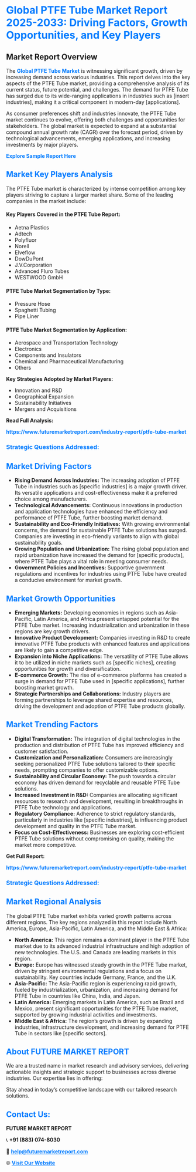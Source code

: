 <h1 style="color: #007BFF;">Global PTFE Tube Market Report 2025-2033: Driving Factors, Growth Opportunities, and Key Players</h1>

<section id="overview">
<h2>Market Report Overview</h2>
<p>The <a href="https://www.futuremarketreport.com/industry-report/ptfe-tube-market" style="color: #007BFF; text-decoration: none;"><strong>Global PTFE Tube Market</strong></a> is witnessing significant growth, driven by increasing demand across various industries. This report delves into the key aspects of the PTFE Tube market, providing a comprehensive analysis of its current status, future potential, and challenges. The demand for PTFE Tube has surged due to its wide-ranging applications in industries such as [insert industries], making it a critical component in modern-day [applications].</p>
<p>As consumer preferences shift and industries innovate, the PTFE Tube market continues to evolve, offering both challenges and opportunities for stakeholders. The global market is expected to expand at a substantial compound annual growth rate (CAGR) over the forecast period, driven by technological advancements, emerging applications, and increasing investments by major players.</p>
</section>

<section id="overview">
<p><a href="https://www.futuremarketreport.com/request-sample/reportId=61361" style="color: #007BFF; text-decoration: none;"><strong>Explore Sample Report Here</strong></a></p>
</section>

<section id="key-players">
<h2 style="color: #007BFF;">Market Key Players Analysis</h2>
<p>The PTFE Tube market is characterized by intense competition among key players striving to capture a larger market share. Some of the leading companies in the market include:</p>
<h4>Key Players Covered in the PTFE Tube Report:</h4>
<ul><li>Aetna Plastics</li><li>Adtech</li><li>Polyfluor</li><li>Norell</li><li>Elveflow</li><li>DowDuPont</li><li>J.V.Corporation</li><li>Advanced Fluro Tubes</li><li>WESTWOOD GmbH</li></ul>
<h4>PTFE Tube Market Segmentation by Type:</h4>
<ul><li>Pressure Hose</li><li>Spaghetti Tubing</li><li>Pipe Liner</li></ul>

<h4>PTFE Tube Market Segmentation by Application:</h4>
<ul><li>Aerospace and Transportation Technology</li><li>Electronics</li><li>Components and Insulators</li><li>Chemical and Pharmaceutical Manufacturing</li><li>Others</li></ul>
<p><strong>Key Strategies Adopted by Market Players:</strong></p>
<ul>
<li>Innovation and R&D</li>
<li>Geographical Expansion</li>
<li>Sustainability Initiatives</li>
<li>Mergers and Acquisitions</li>
</ul>
</section>

<section>
<p><strong>Read Full Analysis: </strong></p><a href="https://www.futuremarketreport.com/industry-report/ptfe-tube-market" style="color: #007BFF; text-decoration: none;"><strong>https://www.futuremarketreport.com/industry-report/ptfe-tube-market</strong></a>
<h3 style="color: #007BFF;">Strategic Questions Addressed:</h3>
</section>

<section id="driving-factors">
<h2 style="color: #007BFF;">Market Driving Factors</h2>
<ul>
<li><strong>Rising Demand Across Industries:</strong> The increasing adoption of PTFE Tube in industries such as [specific industries] is a major growth driver. Its versatile applications and cost-effectiveness make it a preferred choice among manufacturers.</li>
<li><strong>Technological Advancements:</strong> Continuous innovations in production and application technologies have enhanced the efficiency and performance of PTFE Tube, further boosting market demand.</li>
<li><strong>Sustainability and Eco-Friendly Initiatives:</strong> With growing environmental concerns, the demand for sustainable PTFE Tube solutions has surged. Companies are investing in eco-friendly variants to align with global sustainability goals.</li>
<li><strong>Growing Population and Urbanization:</strong> The rising global population and rapid urbanization have increased the demand for [specific products], where PTFE Tube plays a vital role in meeting consumer needs.</li>
<li><strong>Government Policies and Incentives:</strong> Supportive government regulations and incentives for industries using PTFE Tube have created a conducive environment for market growth.</li>
</ul>
</section>

<section id="growth-opportunities">
<h2 style="color: #007BFF;">Market Growth Opportunities</h2>
<ul>
<li><strong>Emerging Markets:</strong> Developing economies in regions such as Asia-Pacific, Latin America, and Africa present untapped potential for the PTFE Tube market. Increasing industrialization and urbanization in these regions are key growth drivers.</li>
<li><strong>Innovative Product Development:</strong> Companies investing in R&D to create innovative PTFE Tube products with enhanced features and applications are likely to gain a competitive edge.</li>
<li><strong>Expansion into Niche Applications:</strong> The versatility of PTFE Tube allows it to be utilized in niche markets such as [specific niches], creating opportunities for growth and diversification.</li>
<li><strong>E-commerce Growth:</strong> The rise of e-commerce platforms has created a surge in demand for PTFE Tube used in [specific applications], further boosting market growth.</li>
<li><strong>Strategic Partnerships and Collaborations:</strong> Industry players are forming partnerships to leverage shared expertise and resources, driving the development and adoption of PTFE Tube products globally.</li>
</ul>
</section>

<section id="trending-factors">
<h2 style="color: #007BFF;">Market Trending Factors</h2>
<ul>
<li><strong>Digital Transformation:</strong> The integration of digital technologies in the production and distribution of PTFE Tube has improved efficiency and customer satisfaction.</li>
<li><strong>Customization and Personalization:</strong> Consumers are increasingly seeking personalized PTFE Tube solutions tailored to their specific needs, prompting companies to offer customizable options.</li>
<li><strong>Sustainability and Circular Economy:</strong> The push towards a circular economy has driven demand for recyclable and reusable PTFE Tube solutions.</li>
<li><strong>Increased Investment in R&D:</strong> Companies are allocating significant resources to research and development, resulting in breakthroughs in PTFE Tube technology and applications.</li>
<li><strong>Regulatory Compliance:</strong> Adherence to strict regulatory standards, particularly in industries like [specific industries], is influencing product development and quality in the PTFE Tube market.</li>
<li><strong>Focus on Cost-Effectiveness:</strong> Businesses are exploring cost-efficient PTFE Tube solutions without compromising on quality, making the market more competitive.</li>
</ul>
</section>

<section>
<p><strong>Get Full Report: </strong></p><a href="https://www.futuremarketreport.com/industry-report/ptfe-tube-market" style="color: #007BFF; text-decoration: none;"><strong>https://www.futuremarketreport.com/industry-report/ptfe-tube-market</strong></a>
<h3 style="color: #007BFF;">Strategic Questions Addressed:</h3>
</section>


<section id="regional-analysis">
<h2 style="color: #007BFF;">Market Regional Analysis</h2>
<p>The global PTFE Tube market exhibits varied growth patterns across different regions. The key regions analyzed in this report include North America, Europe, Asia-Pacific, Latin America, and the Middle East & Africa:</p>
<ul>
<li><strong>North America:</strong> This region remains a dominant player in the PTFE Tube market due to its advanced industrial infrastructure and high adoption of new technologies. The U.S. and Canada are leading markets in this region.</li>
<li><strong>Europe:</strong> Europe has witnessed steady growth in the PTFE Tube market, driven by stringent environmental regulations and a focus on sustainability. Key countries include Germany, France, and the U.K.</li>
<li><strong>Asia-Pacific:</strong> The Asia-Pacific region is experiencing rapid growth, fueled by industrialization, urbanization, and increasing demand for PTFE Tube in countries like China, India, and Japan.</li>
<li><strong>Latin America:</strong> Emerging markets in Latin America, such as Brazil and Mexico, present significant opportunities for the PTFE Tube market, supported by growing industrial activities and investments.</li>
<li><strong>Middle East & Africa:</strong> The region’s growth is driven by expanding industries, infrastructure development, and increasing demand for PTFE Tube in sectors like [specific sectors].</li>
</ul>
</section>

<footer>
<h2 style="color: #007BFF;">About FUTURE MARKET REPORT</h2>
<p>We are a trusted name in market research and advisory services, delivering actionable insights and strategic support to businesses across diverse industries. Our expertise lies in offering:</p>

<p>Stay ahead in today’s competitive landscape with our tailored research solutions.</p>

<h2 style="color: #007BFF;">Contact Us:</h2>
<p><strong>FUTURE MARKET REPORT</strong></p>
<p>📞 <strong>+91 (883) 074-8030</strong></p>
<p>📧 <strong><a href="mailto:help@futuremarketreport.com" style="color: #007BFF;">help@futuremarketreport.com</a></strong></p>
<p>🌐 <strong><a href="https://www.futuremarketreport.com/" style="color: #007BFF;">Visit Our Website</a></strong></p>
</footer>
